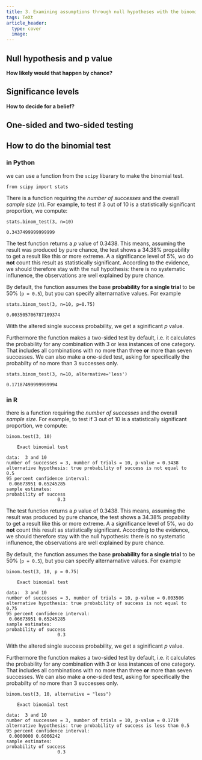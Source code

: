 ```yaml
---
title: 3. Examining assumptions through null hypotheses with the binomial test
tags: TeXt
article_header:
  type: cover
  image:
---
```


## Null hypothesis and p value

**How likely would that happen by chance?**

## Significance levels

**How to decide for a belief?**

## One-sided and two-sided testing 

## How to do the binomial test

### in Python
we can use a function from the `scipy` libarary to make the binomial test.
```
from scipy import stats
```

There is a function requiring the *number of successes* and the overall *sample size* (*n*). For example, to test if 3 out of 10 is a statistically significant proportion, we compute: 
```
stats.binom_test(3, n=10)
```


```
0.3437499999999999
```

The test function returns a *p* value of 0.3438. This means, assuming the result was produced by pure chance, the test shows a 34.38% propability to get a result like this or more extreme. A a significance level of 5%, wo do **not** count this result as statistically significant. According to the evidence, we should therefore stay with the null hypothesis: there is no systematic influnence, the observations are well explained by pure chance.

By default, the function assumes the base **probability for a single trial** to be 50% (`p = 0.5`), but you can specify alternarnative  values. For example
```
stats.binom_test(3, n=10, p=0.75)
```


```
0.003505706787109374
```
With the altered single success probability, we get a sginificant *p* value.


Furthermore the function makes a two-sided test by default, i.e. it calculates the probability for any combination with 3 or less instances of one category. That includes all combinations with no more than three **or** more than seven successes. We can also make a one-sided test, asking for specifically the probabilty of no more than 3 successes only.
```
stats.binom_test(3, n=10, alternative='less')
```


```
0.17187499999999994
```

### in R
there is a function requiring the *number of successes* and the overall *sample size*. For example, to test if 3 out of 10 is a statistically significant proportion, we compute: 
```
binom.test(3, 10)
```


```
	Exact binomial test

data:  3 and 10
number of successes = 3, number of trials = 10, p-value = 0.3438
alternative hypothesis: true probability of success is not equal to 0.5
95 percent confidence interval:
 0.06673951 0.65245285
sample estimates:
probability of success 
                   0.3 

```

The test function returns a *p* value of 0.3438. This means, assuming the result was produced by pure chance, the test shows a 34.38% propability to get a result like this or more extreme. A a significance level of 5%, wo do **not** count this result as statistically significant. According to the evidence, we should therefore stay with the null hypothesis: there is no systematic influnence, the observations are well explained by pure chance.

By default, the function assumes the base **probability for a single trial** to be 50% (`p = 0.5`), but you can specify alternarnative  values. For example
```
binom.test(3, 10, p = 0.75)
```


```
	Exact binomial test

data:  3 and 10
number of successes = 3, number of trials = 10, p-value = 0.003506
alternative hypothesis: true probability of success is not equal to 0.75
95 percent confidence interval:
 0.06673951 0.65245285
sample estimates:
probability of success 
                   0.3 

```
With the altered single success probability, we get a sginificant *p* value.


Furthermore the function makes a two-sided test by default, i.e. it calculates the probability for any combination with 3 or less instances of one category. That includes all combinations with no more than three **or** more than seven successes. We can also make a one-sided test, asking for specifically the probabilty of no more than 3 successes only.
```
binom.test(3, 10, alternative = "less")
```


```
	Exact binomial test

data:  3 and 10
number of successes = 3, number of trials = 10, p-value = 0.1719
alternative hypothesis: true probability of success is less than 0.5
95 percent confidence interval:
 0.0000000 0.6066242
sample estimates:
probability of success 
                   0.3 
```
